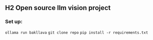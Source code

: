 ## H2 Open source llm vision project

### Set up: 
 `ollama run bakllava`
 `git clone repo`
 `pip install -r requirements.txt`

